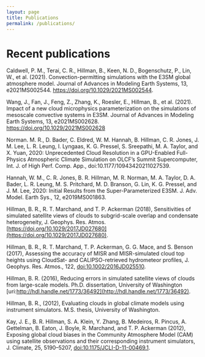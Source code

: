 ```yaml
---
layout: page
title: Publications
permalink: /publications/
---
```


# Recent publications

Caldwell, P. M., Terai, C. R., Hillman, B., Keen, N. D., Bogenschutz, P., Lin, W., et al. (2021). Convection-permitting simulations with the E3SM global atmosphere model. Journal of Advances in Modeling Earth Systems, 13, e2021MS002544. https://doi.org/10.1029/2021MS002544.

Wang, J., Fan, J., Feng, Z., Zhang, K., Roesler, E., Hillman, B., et al. (2021). Impact of a new cloud microphysics parameterization on the simulations of mesoscale convective systems in E3SM. Journal of Advances in Modeling Earth Systems, 13, e2021MS002628. https://doi.org/10.1029/2021MS002628

Norman. M. R., D. Bader, C. Eldred, W. M. Hannah, B. Hillman, C. R. Jones, J. M. Lee, L. R. Leung, I. Lyngaas, K. G. Pressel, S. Sreepathi, M. A. Taylor, and X. Yuan, 2020: Unprecedented Cloud Resolution in a GPU-Enabled Full-Physics Atmospheric Climate Simulation on OLCF’s Summit Supercomputer, Int. J. of High Perf. Comp. App., doi:10.1177/10943420211027539.

Hannah, W. M., C. R. Jones, B. R. Hillman, M. R. Norman, M. A. Taylor, D. A. Bader, L. R. Leung, M. S. Pritchard, M. D. Branson, G. Lin, K. G. Pressel, and J. M. Lee, 2020: Initial Results from the Super-Parameterized E3SM. J. Adv. Model. Earth Sys., 12, e2019MS001863.

Hillman, B. R., R. T. Marchand, and T. P. Ackerman (2018), Sensitivities of simulated satellite views of clouds to subgrid-scale overlap and condensate heterogeneity, J. Geophys. Res. Atmos. [https://doi.org/10.1029/2017JD027680](https://doi.org/10.1029/2017JD027680).

Hillman, B. R., R. T. Marchand, T. P. Ackerman, G. G. Mace, and S. Benson (2017), Assessing the accuracy of MISR and MISR-simulated cloud top heights using CloudSat- and CALIPSO-retrieved hydrometeor profiles, J. Geophys. Res. Atmos., 122, [doi:10.1002/2016JD025510](http://onlinelibrary.wiley.com/doi/10.1002/2016JD025510/full).

Hillman, B. R. (2016), Reducing errors in simulated satellite views of clouds from large-scale models. Ph.D. dissertation, University of Washington [uri:http://hdl.handle.net/1773/36492](http://hdl.handle.net/1773/36492).

Hillman, B. R., (2012), Evaluating clouds in global climate models using instrument simulators. M.S. thesis, University of Washington.

Kay, J. E., B. R. Hillman, S. A. Klein, Y. Zhang, B. Medeiros, R. Pincus, A. Gettelman, B. Eaton, J. Boyle, R. Marchand, and T. P. Ackerman (2012), Exposing global cloud biases in the Community Atmosphere Model (CAM) using satellite observations and their corresponding instrument simulators, J. Climate, 25, 5190–5207, [doi:10.1175/JCLI-D-11-00469.1](http://journals.ametsoc.org/doi/abs/10.1175/JCLI-D-11-00469.1).
